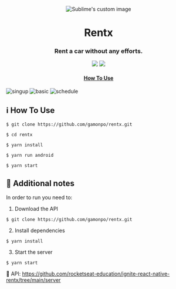 
<p align="center">
  <img src="https://user-images.githubusercontent.com/34238796/152805971-f790618e-b9fe-4331-8336-14805937dfcb.png" alt="Sublime's custom image"/>
</p>

<h1 align="center">Rentx</h1>

<h3 align="center">Rent a car without any efforts.</h3>

<p align="center">
  <img src="https://img.shields.io/github/last-commit/gamonpo/rentx" type="video/mp4"/>
  <img src="https://img.shields.io/github/repo-size/gamonpo/rentx"/>
</p>

<h4 align="center"><a href="">How To Use</a></h3>

![singup](https://user-images.githubusercontent.com/34238796/152820233-3656da0d-d5c1-4635-be58-465f6f826d8a.gif)
![basic](https://user-images.githubusercontent.com/34238796/152820871-abcc6bf8-df19-4b86-b778-08215cc86f46.gif)
![schedule](https://user-images.githubusercontent.com/34238796/152821496-87ebdb57-b3d5-4ab8-aeb9-96cbd1484f23.gif)

## :information_source: How To Use

```
$ git clone https://github.com/gamonpo/rentx.git

$ cd rentx

$ yarn install

$ yarn run android

$ yarn start
```
## :pencil: Additional notes

In order to run you need to:
1. Download the API
```
$ git clone https://github.com/gamonpo/rentx.git
```
2. Install dependencies
```
$ yarn install
```  
3. Start the server
```
$ yarn start
```

:link: API: https://github.com/rocketseat-education/ignite-react-native-rentx/tree/main/server  


